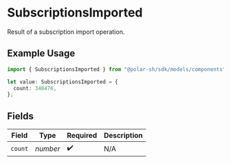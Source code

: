 # SubscriptionsImported

Result of a subscription import operation.

## Example Usage

```typescript
import { SubscriptionsImported } from "@polar-sh/sdk/models/components";

let value: SubscriptionsImported = {
  count: 348476,
};
```

## Fields

| Field              | Type               | Required           | Description        |
| ------------------ | ------------------ | ------------------ | ------------------ |
| `count`            | *number*           | :heavy_check_mark: | N/A                |